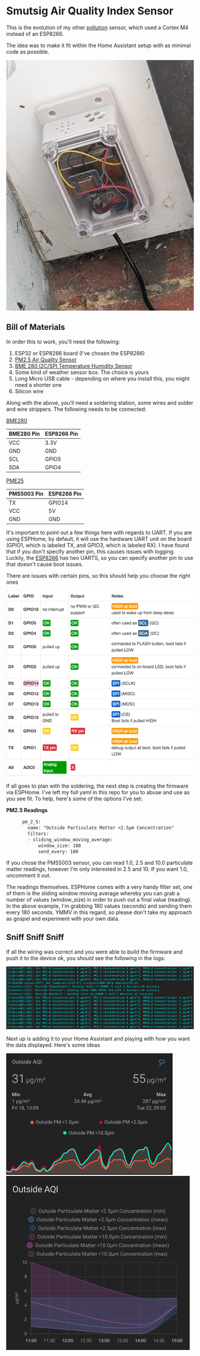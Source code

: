 # Smutsig Air Quality Index Sensor

This is the evolution of my other [pollution](https://github.com/danielcuthbert/Pollution-Sensor) sensor, which used a Cortex M4 instead of an ESP8266. 

The idea was to make it fit within the Home Assistant setup with as minimal code as possible.

![](../images/smutsig.jpg)

## Bill of Materials

In order this to work, you'll need the following:

1. ESP32 or ESP8266 board (I've chosen the ESP8266)
2. [PM2.5 Air Quality Sensor](https://www.adafruit.com/product/3686)
3. [BME 280 I2C/SPI Temperature Humidity Sensor](https://www.adafruit.com/product/2652)
4. Some kind of weather sensor box. The choice is yours
5. Long Micro USB cable - depending on where you install this, you might need a shorter one
6. Silicon wire 

Along with the above, you'll need a soldering station, some wires and solder and wire strippers. The following needs to be connected:

[BME280](https://cdn-learn.adafruit.com/downloads/pdf/adafruit-bme280-humidity-barometric-pressure-temperature-sensor-breakout.pdf)

| BME280 Pin | ESP8266 Pin |
| ---------- | ----------- |
| VCC        | 3.3V        |
| GND        | GND         |
| SCL        | GPIO5       |
| SDA        | GPIO4       |

[PME25](https://cdn-learn.adafruit.com/downloads/pdf/pm25-air-quality-sensor.pdf)

| PMS5003 Pin | ESP8266 Pin |
| ----------- | ----------- |
| TX          | GPIO14      |
| VCC         | 5V          |
| GND         | GND         |

It's important to point out a few things here with regards to UART. If you are using ESPHome, by default, it will use the hardware UART unit on the board (GPIO1, which is labeled TX, and GPIO3, which is labeled RX). I have found that if you don't specify another pin, this causes issues with logging. Luckily, the [ESP8266](https://tttapa.github.io/ESP8266/Chap04%20-%20Microcontroller.html) has two UARTS, so you can specify another pin to use that doesn't cause boot issues. 

There are issues with certain pins, so this should help you choose the right ones

![](../images/esp8266_pins.png)

If all goes to plan with the soldering, the next step is creating the firmware via ESPHome. I've left my full yaml in this repo for you to abuse and use as you see fit. To help, here's some of the options I've set:

**PM2.5 Readings** 

```
      pm_2_5:
        name: "Outside Particulate Matter <2.5µm Concentration"
        filters:
        - sliding_window_moving_average:
            window_size: 180
            send_every: 180
```
If you chose the PMS5003 sensor, you can read 1.0, 2.5 and 10.0 particulate matter readings, however I'm only interested in 2.5 and 10. If you want 1.0, uncomment it out. 

The readings themselves. ESPHome comes with a very handy filter set, one of them is the sliding window moving average whereby you can grab a number of values (window_size) in order to push out a final value (reading). In the above example, I'm grabbing 180 values (seconds) and sending them every 180 seconds. YMMV in this regard, so please don't take my approach as gospel and experiment with your own data. 

## Sniff Sniff Sniff

If all the wiring was correct and you were able to build the firmware and push it to the device ok, you *should* see the following in the logs:

![](../images/smutsig2.png)


Next up is adding it to your Home Assistant and playing with how you want the data displayed. Here's some ideas

![](../images/outside_aqi2.png)
![](../images/smutsig5.png)
